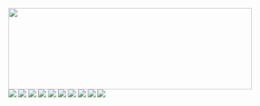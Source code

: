 <p>
  <img align="left" width="490" height="165" src="https://github-readme-stats.vercel.app/api?username=teg1c&show_icons=true&hide_border=false&line_height=20&title_color=f69673&icon_color=1b93c9&show_owner=true"/>
  <p>
    <img src="http://views.whatilearened.today/views/github/teg1c/views.svg"/>
    <a href="https://teg1c.github.io/"><img src="https://img.shields.io/website?label=Website%20status%20%3A&url=https%3A%2F%2izww.cn%2F"/></a>
    <a href="https://github.com/teg1c/"><img src="https://img.shields.io/github/followers/teg1c?color=%234CC61E&label=GitHub%20Followers%20%3A"/></a>
    <a href="https://github.com/teg1c?tab=repositories"><img src="https://badges.frapsoft.com/os/v2/open-source.svg?v=103"/></a>
    <a href="https://github.com/Naereen/badges"><img src="https://img.shields.io/badge/badges-awesome-green.svg"/></a>
    <a href="mailto:contact@teg1c@foxmail.com?subject=[GitHub]%20🔥%20Prise%20de%20contact&body=Bonjour%20Stan%2C%0A%0AJe%20viens%20vers%20toi%20aujourd%27hui%20apr%C3%A8s%20avoir%20vu%20ton%20profil%20GitHub%20pour%20..."><img src="https://img.shields.io/badge/Ask%20me-anything-1abc9c.svg"/></a>
    <img src="https://img.shields.io/discord/595235640044552223?label=Discord%20Tech%20%3A"/>
    <img src="https://img.shields.io/badge/Front End-Vue.js-42b883"/>
    <img src="https://img.shields.io/badge/Back End-Laravel-f55247"/>
    <img src="https://img.shields.io/badge/Os-MacOs-a80030"/>
  </p>
</p>